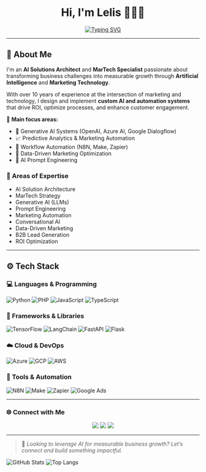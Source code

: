 <h1 align="center">Hi, I'm Lelis 👨🏽‍💻</h1>

<p align="center">
  <a href="https://git.io/typing-svg">
    <img src="https://readme-typing-svg.demolab.com?font=Fira+Code&size=24&pause=1000&color=000000&center=true&vCenter=true&width=700&lines=Turning+business+challenges+into+sustainable+growth;Architecting+AI+Solutions+that+Drive+Real+Impact;MarTech+and+Automation+for+Scalable+Success" alt="Typing SVG" />
  </a>
</p>

---

## 🧠 About Me  
I'm an **AI Solutions Architect** and **MarTech Specialist** passionate about transforming business challenges into measurable growth through **Artificial Intelligence** and **Marketing Technology**.  

With over 10 years of experience at the intersection of marketing and technology, I design and implement **custom AI and automation systems** that drive ROI, optimize processes, and enhance customer engagement.

💼 **Main focus areas:**  
- 🤖 Generative AI Systems (OpenAI, Azure AI, Google Dialogflow)  
- 📈 Predictive Analytics & Marketing Automation  
- 🔁 Workflow Automation (N8N, Make, Zapier)  
- 🧩 Data-Driven Marketing Optimization  
- 🧠 AI Prompt Engineering  


### 🧠 Areas of Expertise

- AI Solution Architecture  
- MarTech Strategy  
- Generative AI (LLMs)  
- Prompt Engineering  
- Marketing Automation  
- Conversational AI  
- Data-Driven Marketing  
- B2B Lead Generation  
- ROI Optimization  

---
## ⚙️ Tech Stack  

### 💻 Languages & Programming  
![Python](https://img.shields.io/badge/Python-3670A0?logo=python&logoColor=ffdd54)
![PHP](https://img.shields.io/badge/PHP-777BB4?logo=php&logoColor=white)
![JavaScript](https://img.shields.io/badge/JavaScript-F7DF1E?logo=javascript&logoColor=black)
![TypeScript](https://img.shields.io/badge/TypeScript-3178C6?logo=typescript&logoColor=white)

### 🧩 Frameworks & Libraries  
![TensorFlow](https://img.shields.io/badge/TensorFlow-FF6F00?logo=tensorflow&logoColor=white)
![LangChain](https://img.shields.io/badge/LangChain-121212?logo=openai&logoColor=white)
![FastAPI](https://img.shields.io/badge/FastAPI-009688?logo=fastapi&logoColor=white)
![Flask](https://img.shields.io/badge/Flask-000000?logo=flask&logoColor=white)

### ☁️ Cloud & DevOps  
![Azure](https://img.shields.io/badge/Microsoft%20Azure-0078D4?logo=microsoftazure&logoColor=white)
![GCP](https://img.shields.io/badge/Google%20Cloud-4285F4?logo=googlecloud&logoColor=white)
![AWS](https://img.shields.io/badge/AWS-232F3E?logo=amazonaws&logoColor=white)

### 🧰 Tools & Automation  
![N8N](https://img.shields.io/badge/N8N-EA4E8B?logo=n8n&logoColor=white)
![Make](https://img.shields.io/badge/Make-2B2D42?logo=make&logoColor=white)
![Zapier](https://img.shields.io/badge/Zapier-FF4A00?logo=zapier&logoColor=white)
![Google Ads](https://img.shields.io/badge/Google%20Ads-4285F4?logo=googleads&logoColor=white)

---

### 🌐 Connect with Me

<p align="center">
  <a href="https://linkedin.com/in/seuusuario" target="_blank"><img src="https://img.shields.io/badge/LinkedIn-000000?style=for-the-badge&logo=linkedin&logoColor=white"/></a>
  <a href="mailto:seuemail@gmail.com"><img src="https://img.shields.io/badge/Email-000000?style=for-the-badge&logo=gmail&logoColor=white"/></a>
  <a href="https://github.com/seuusuario"><img src="https://img.shields.io/badge/GitHub-000000?style=for-the-badge&logo=github&logoColor=white"/></a>
</p>

---

> 🚀 *Looking to leverage AI for measurable business growth? Let’s connect and build something impactful.*


![GitHub Stats](https://github-readme-stats.vercel.app/api?username=euolelis&show_icons=true&theme=radical)
![Top Langs](https://github-readme-stats.vercel.app/api/top-langs/?username=euolelis&layout=compact&theme=radical)

